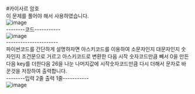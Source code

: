 #카이사르 암호<br>
이 문제를 풀어야 해서 사용하였습니다.<br>
![image](https://user-images.githubusercontent.com/88232976/164590198-fd91a9b7-0936-4a7e-af94-6cf4152fbdc3.png)<br>
--------코드-----------<br>
![image](https://user-images.githubusercontent.com/88232976/164589893-b7ea14fb-ea46-4fca-94e4-05faceb8be8a.png)<br>
----------------------<br>
 파이썬코드를 간단하게 설명하자면 아스키코드를 이용하여 소문자인지 대문자인지 숫자인지 조건문으로 거르고 아스키코드로 변환한 다음 시작 숫자코드만큼 빼서 0을 만든다음 key를 더한다음 26을 나눈 나머지값에 시작숫자코드만큼 다시 더해서 문자로 바꾼것을 저장하여 출력합니다.<br>
--------입력 2줄 출력 1줄-----------<br>
![image](https://user-images.githubusercontent.com/88232976/164590362-77708e95-7e6b-4cee-a354-ac3436a07bb5.png)<br>
